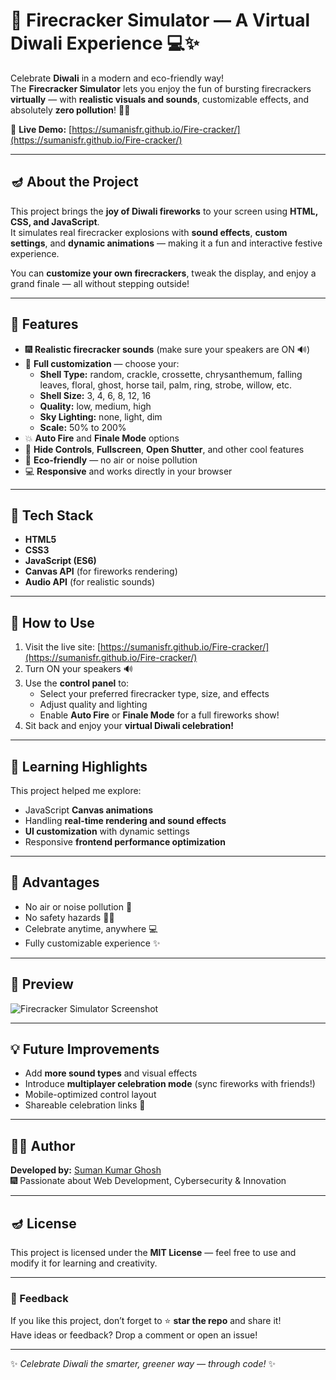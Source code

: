 # 🎇 Firecracker Simulator — A Virtual Diwali Experience 💻✨

Celebrate **Diwali** in a modern and eco-friendly way!  
The **Firecracker Simulator** lets you enjoy the fun of bursting firecrackers **virtually** — with **realistic visuals and sounds**, customizable effects, and absolutely **zero pollution**! 🌿💥  

🔗 **Live Demo:** [https://sumanisfr.github.io/Fire-cracker/](https://sumanisfr.github.io/Fire-cracker/)

---

## 🪔 About the Project

This project brings the **joy of Diwali fireworks** to your screen using **HTML, CSS, and JavaScript**.  
It simulates real firecracker explosions with **sound effects**, **custom settings**, and **dynamic animations** — making it a fun and interactive festive experience.  

You can **customize your own firecrackers**, tweak the display, and enjoy a grand finale — all without stepping outside!

---

## 🌟 Features

- 🎆 **Realistic firecracker sounds** (make sure your speakers are ON 🔊)  
- 🎨 **Full customization** — choose your:
  - **Shell Type:** random, crackle, crossette, chrysanthemum, falling leaves, floral, ghost, horse tail, palm, ring, strobe, willow, etc.  
  - **Shell Size:** 3, 4, 6, 8, 12, 16  
  - **Quality:** low, medium, high  
  - **Sky Lighting:** none, light, dim  
  - **Scale:** 50% to 200%  
- 💥 **Auto Fire** and **Finale Mode** options  
- 🔧 **Hide Controls**, **Fullscreen**, **Open Shutter**, and other cool features  
- 🌿 **Eco-friendly** — no air or noise pollution  
- 💻 **Responsive** and works directly in your browser  

---

## 🧩 Tech Stack

- **HTML5**
- **CSS3**
- **JavaScript (ES6)**
- **Canvas API** (for fireworks rendering)
- **Audio API** (for realistic sounds)

---

## 🚀 How to Use

1. Visit the live site: [https://sumanisfr.github.io/Fire-cracker/](https://sumanisfr.github.io/Fire-cracker/)
2. Turn ON your speakers 🔊
3. Use the **control panel** to:
   - Select your preferred firecracker type, size, and effects  
   - Adjust quality and lighting  
   - Enable **Auto Fire** or **Finale Mode** for a full fireworks show!  
4. Sit back and enjoy your **virtual Diwali celebration!**

---

## 🧠 Learning Highlights

This project helped me explore:
- JavaScript **Canvas animations**
- Handling **real-time rendering and sound effects**
- **UI customization** with dynamic settings
- Responsive **frontend performance optimization**

---

## 🎯 Advantages

- No air or noise pollution 🌱  
- No safety hazards 🚫🔥  
- Celebrate anytime, anywhere 💻  
- Fully customizable experience ✨  

---

## 📸 Preview

![Firecracker Simulator Screenshot](https://user-images.githubusercontent.com/your-github-username/firecracker-screenshot.png)

---

## 💡 Future Improvements

- Add **more sound types** and visual effects  
- Introduce **multiplayer celebration mode** (sync fireworks with friends!)  
- Mobile-optimized control layout  
- Shareable celebration links 🎉  

---

## 👨‍💻 Author

**Developed by:** [Suman Kumar Ghosh](https://github.com/sumanisfr)  
🎆 Passionate about Web Development, Cybersecurity & Innovation  

---

## 🪔 License

This project is licensed under the **MIT License** — feel free to use and modify it for learning and creativity.

---

### 💬 Feedback

If you like this project, don’t forget to ⭐ **star the repo** and share it!  
Have ideas or feedback? Drop a comment or open an issue!

---

✨ *Celebrate Diwali the smarter, greener way — through code!* ✨
